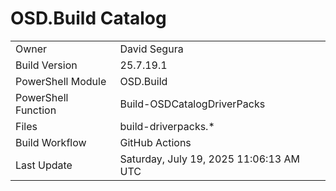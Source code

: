 ﻿# OSD.Build Catalog

| | |
|-|-|
| Owner | David Segura |
| Build Version | 25.7.19.1 |
| PowerShell Module | OSD.Build |
| PowerShell Function | Build-OSDCatalogDriverPacks |
| Files | build-driverpacks.* |
| Build Workflow | GitHub Actions |
| Last Update | Saturday, July 19, 2025 11:06:13 AM UTC |
